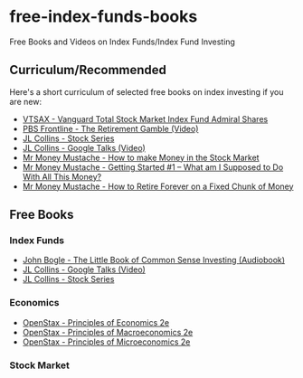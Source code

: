 # free-index-funds-books
Free Books and Videos on Index Funds/Index Fund Investing


## Curriculum/Recommended
Here's a short curriculum of selected free books on index investing if you are new:
* [VTSAX - Vanguard Total Stock Market Index Fund Admiral Shares](https://investor.vanguard.com/mutual-funds/profile/vtsax)
* [PBS Frontline - The Retirement Gamble (Video)](https://www.pbs.org/video/frontline-retirement-gamble/)
* [JL Collins - Stock Series](https://jlcollinsnh.com/stock-series/)
* [JL Collins - Google Talks (Video)](https://www.youtube.com/watch?v=T71ibcZAX3I)
* [Mr Money Mustache - How to make Money in the Stock Market](https://www.mrmoneymustache.com/2011/05/18/how-to-make-money-in-the-stock-market/)
* [Mr Money Mustache - Getting Started #1 – What am I Supposed to Do With All This Money?](https://www.mrmoneymustache.com/2011/04/10/post-4-what-am-i-supposed-to-do-with-all-this-money/)
* [Mr Money Mustache - How to Retire Forever on a Fixed Chunk of Money](https://www.mrmoneymustache.com/2018/11/29/how-to-retire-forever-on-a-fixed-chunk-of-money/)

## Free Books

### Index Funds
* [John Bogle - The Little Book of Common Sense Investing (Audiobook)](https://www.youtube.com/watch?v=TNvbBvzelCY)
* [JL Collins - Google Talks (Video)](https://www.youtube.com/watch?v=T71ibcZAX3I)
* [JL Collins - Stock Series](https://jlcollinsnh.com/stock-series/)
### Economics
* [OpenStax - Principles of Economics 2e](https://openstax.org/details/books/principles-economics-2e)
* [OpenStax - Principles of Macroeconomics 2e](https://openstax.org/details/books/principles-macroeconomics-2e)
* [OpenStax - Principles of Microeconomics 2e](https://openstax.org/details/books/principles-microeconomics-2e)
### Stock Market
